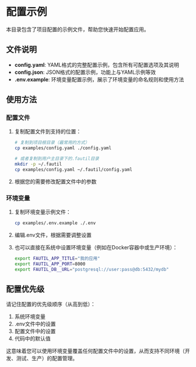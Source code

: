 # 配置示例

本目录包含了项目配置的示例文件，帮助您快速开始配置应用。

## 文件说明

- **config.yaml**: YAML格式的完整配置示例，包含所有可配置选项及其说明
- **config.json**: JSON格式的配置示例，功能上与YAML示例等效
- **.env.example**: 环境变量配置示例，展示了环境变量的命名规则和使用方法

## 使用方法

### 配置文件

1. 复制配置文件到支持的位置：
   ```bash
   # 复制到项目根目录（最常用的方式）
   cp examples/config.yaml ./config.yaml

   # 或者复制到用户主目录下的.fautil目录
   mkdir -p ~/.fautil
   cp examples/config.yaml ~/.fautil/config.yaml
   ```

2. 根据您的需要修改配置文件中的参数

### 环境变量

1. 复制环境变量示例文件：
   ```bash
   cp examples/.env.example ./.env
   ```

2. 编辑.env文件，根据需要调整设置

3. 也可以直接在系统中设置环境变量（例如在Docker容器中或生产环境）：
   ```bash
   export FAUTIL_APP_TITLE="我的应用"
   export FAUTIL_APP_PORT=8000
   export FAUTIL_DB__URL="postgresql://user:pass@db:5432/mydb"
   ```

## 配置优先级

请记住配置的优先级顺序（从高到低）：
1. 系统环境变量
2. .env文件中的设置
3. 配置文件中的设置
4. 代码中的默认值

这意味着您可以使用环境变量覆盖任何配置文件中的设置，从而支持不同环境（开发、测试、生产）的配置管理。
